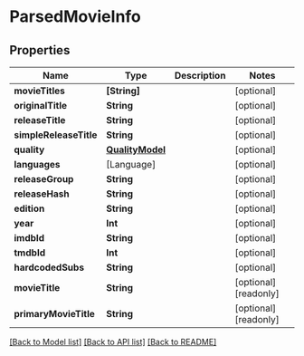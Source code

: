 # ParsedMovieInfo

## Properties
Name | Type | Description | Notes
------------ | ------------- | ------------- | -------------
**movieTitles** | **[String]** |  | [optional] 
**originalTitle** | **String** |  | [optional] 
**releaseTitle** | **String** |  | [optional] 
**simpleReleaseTitle** | **String** |  | [optional] 
**quality** | [**QualityModel**](QualityModel.md) |  | [optional] 
**languages** | [Language] |  | [optional] 
**releaseGroup** | **String** |  | [optional] 
**releaseHash** | **String** |  | [optional] 
**edition** | **String** |  | [optional] 
**year** | **Int** |  | [optional] 
**imdbId** | **String** |  | [optional] 
**tmdbId** | **Int** |  | [optional] 
**hardcodedSubs** | **String** |  | [optional] 
**movieTitle** | **String** |  | [optional] [readonly] 
**primaryMovieTitle** | **String** |  | [optional] [readonly] 

[[Back to Model list]](../README.md#documentation-for-models) [[Back to API list]](../README.md#documentation-for-api-endpoints) [[Back to README]](../README.md)


